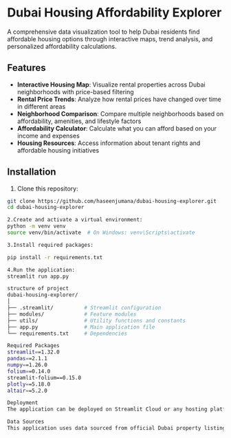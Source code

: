 # Dubai Housing Affordability Explorer

A comprehensive data visualization tool to help Dubai residents find affordable housing options through interactive maps, trend analysis, and personalized affordability calculations.

## Features

- **Interactive Housing Map**: Visualize rental properties across Dubai neighborhoods with price-based filtering
- **Rental Price Trends**: Analyze how rental prices have changed over time in different areas
- **Neighborhood Comparison**: Compare multiple neighborhoods based on affordability, amenities, and lifestyle factors
- **Affordability Calculator**: Calculate what you can afford based on your income and expenses
- **Housing Resources**: Access information about tenant rights and affordable housing initiatives

## Installation

1. Clone this repository:
```bash
git clone https://github.com/haseenjumana/dubai-housing-explorer.git
cd dubai-housing-explorer

2.Create and activate a virtual environment:
python -m venv venv
source venv/bin/activate  # On Windows: venv\Scripts\activate

3.Install required packages:

pip install -r requirements.txt

4.Run the application:
streamlit run app.py

structure of project
dubai-housing-explorer/
│
├── .streamlit/          # Streamlit configuration
├── modules/             # Feature modules
├── utils/               # Utility functions and constants
├── app.py               # Main application file
└── requirements.txt     # Dependencies

Required Packages
streamlit==1.32.0
pandas==2.1.1
numpy==1.26.0
folium==0.14.0
streamlit-folium==0.15.0
plotly==5.18.0
altair==5.2.0

Deployment
The application can be deployed on Streamlit Cloud or any hosting platform that supports Python applications.

Data Sources
This application uses data sourced from official Dubai property listings and records.
